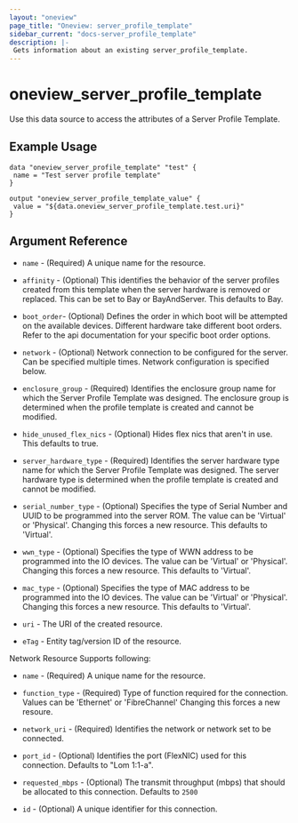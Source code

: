 ```yaml
---
layout: "oneview"
page_title: "Oneview: server_profile_template"
sidebar_current: "docs-server_profile_template"
description: |-
 Gets information about an existing server_profile_template.
---
```


# oneview\_server\_profile\_template

Use this data source to access the attributes of a Server Profile Template.

## Example Usage

```hcl
data "oneview_server_profile_template" "test" {
 name = "Test server profile template"
}

output "oneview_server_profile_template_value" {
 value = "${data.oneview_server_profile_template.test.uri}"
}
```

## Argument Reference

* `name` - (Required) A unique name for the resource.

* `affinity` - (Optional) This identifies the behavior of the server profiles created from this template when the server 
hardware is removed or replaced. This can be set to Bay or BayAndServer. 
This defaults to Bay.
  
* `boot_order`- (Optional) Defines the order in which boot will be attempted on the available devices. Different hardware 
take different boot orders. Refer to the api documentation for your specific boot order options.

* `network` - (Optional) Network connection to be configured for the server. Can be specified multiple times. 
Network configuration is specified below.
  
* `enclosure_group` - (Required) Identifies the enclosure group name for which the Server Profile Template was designed. 
The enclosure group is determined when the profile template is created and cannot be modified. 

* `hide_unused_flex_nics` - (Optional) Hides flex nics that aren't in use.
  This defaults to true.

* `server_hardware_type` - (Required) Identifies the server hardware type name for which the Server Profile Template was 
designed. The server hardware type is determined when the profile template is created and cannot be modified.

* `serial_number_type` - (Optional) Specifies the type of Serial Number and UUID to be programmed into the server ROM. 
The value can be 'Virtual' or 'Physical'. Changing this forces a new resource.
This defaults to 'Virtual'.
  
* `wwn_type` - (Optional) Specifies the type of WWN address to be programmed into the IO devices. The value can be 'Virtual' 
or 'Physical'. Changing this forces a new resource. 
This defaults to 'Virtual'.

* `mac_type` - (Optional) Specifies the type of MAC address to be programmed into the IO devices. The value can be 'Virtual'
or 'Physical'. Changing this forces a new resource.
This defaults to 'Virtual'.

* `uri` - The URI of the created resource.

* `eTag` - Entity tag/version ID of the resource.

Network Resource Supports following:

* `name` - (Required) A unique name for the resource.

* `function_type` - (Required) Type of function required for the connection. Values can be 'Ethernet' or 'FibreChannel'
Changing this forces a new resoure.

* `network_uri` - (Required) Identifies the network or network set to be connected. 

* `port_id` - (Optional) Identifies the port (FlexNIC) used for this connection. Defaults to "Lom 1:1-a".

* `requested_mbps` - (Optional) The transmit throughput (mbps) that should be allocated to this connection.
Defaults to `2500`

* `id` - (Optional) A unique identifier for this connection.

